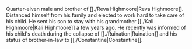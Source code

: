Quarter-elven male and brother of [[./Reva Highmoore|Reva Highmoore]]. Distanced himself from his family and elected to work hard to take care of his child. He sent his son to stay with his grandmother [[./Kali Highmoore|Kali Highmoore]] a few years ago. He recently was informed of his child's death during the collapse of [[./Ruination|Ruination]] and his status of brother-in-law to [[./Constantine|Constantine]].